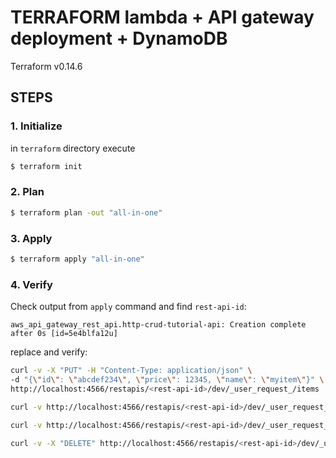 # TERRAFORM lambda + API gateway deployment + DynamoDB

Terraform v0.14.6

## STEPS

### 1. Initialize
in `terraform` directory execute
```sh
$ terraform init
```

### 2. Plan
```sh
$ terraform plan -out "all-in-one"
```

### 3. Apply
```sh
$ terraform apply "all-in-one"
```

### 4. Verify
Check output from `apply` command and find `rest-api-id`:

`aws_api_gateway_rest_api.http-crud-tutorial-api: Creation complete after 0s [id=5e4blfa12u]`

replace <rest-api-id> and verify:

```sh
curl -v -X "PUT" -H "Content-Type: application/json" \
-d "{\"id\": \"abcdef234\", \"price\": 12345, \"name\": \"myitem\"}" \
http://localhost:4566/restapis/<rest-api-id>/dev/_user_request_/items
```

```sh
curl -v http://localhost:4566/restapis/<rest-api-id>/dev/_user_request_/items
```

```sh
curl -v http://localhost:4566/restapis/<rest-api-id>/dev/_user_request_/items/abcdef234
```

```sh
curl -v -X "DELETE" http://localhost:4566/restapis/<rest-api-id>/dev/_user_request_/items/abcdef234
```

